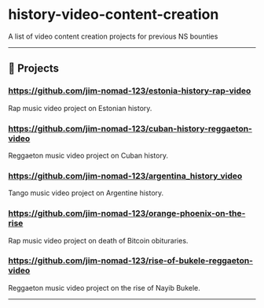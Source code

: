 # history-video-content-creation
A list of video content creation projects for previous NS bounties

---

## 🤖 Projects

### https://github.com/jim-nomad-123/estonia-history-rap-video
Rap music video project on Estonian history.

### https://github.com/jim-nomad-123/cuban-history-reggaeton-video
Reggaeton music video project on Cuban history.

### https://github.com/jim-nomad-123/argentina_history_video
Tango music video project on Argentine history.

### https://github.com/jim-nomad-123/orange-phoenix-on-the-rise
Rap music video project on death of Bitcoin obituraries.

### https://github.com/jim-nomad-123/rise-of-bukele-reggaeton-video
Reggaeton music video project on the rise of Nayib Bukele.

---
